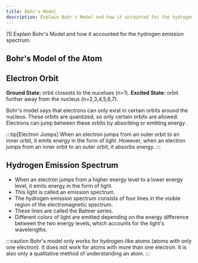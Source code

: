 ```yaml
---
title: Bohr's Model
description: Explain Bohr's Model and how it accounted for the hydrogen emission spectrum. 
---
```


(1) Explain Bohr's Model and how it accounted for the hydrogen emission spectrum.

## Bohr's Model of the Atom 

## Electron Orbit

**Ground State:** orbit closests to the nucelues (n=1).
**Excited State:** orbit further away from the nucleus (n=2,3,4,5,6,7).

Bohr's model says that electrons can only exist in certain orbits around the nucleus. These orbits are quantized, so only certain orbits are allowed. Electrons can jump between these orbits by absorbing or emitting energy.

:::tip[Electron Jumps]
When an electron jumps from an outer orbit to an inner orbit, it emits energy in the form of light. However, when an electron jumps from an inner orbit to an outer orbit, it absorbs energy.
:::

## Hydrogen Emission Spectrum

- When an electron jumps from a higher energy level to a lower energy level, it emits energy in the form of light. 
- This light is called an emission spectrum. 
- The hydrogen emission spectrum consists of four lines in the visible region of the electromagnetic spectrum. 
- These lines are called the Balmer series.
- Different colors of light are emitted depending on the energy difference between the two energy levels, which accounts for the light's wavelengths.

:::caution 
Bohr's model only works for hydrogen-like atoms (atoms with only one electron). It does not work for atoms with more than one electron. It is also only a qualitative method of understanding an atom.
:::




